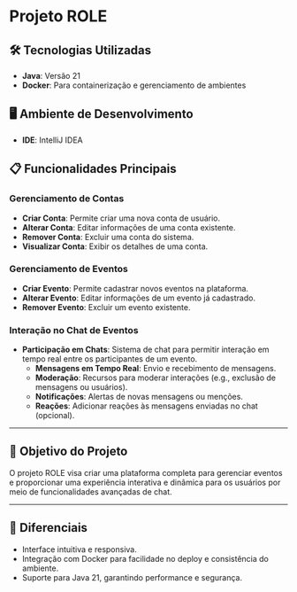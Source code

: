 # Projeto ROLE

## 🛠️ Tecnologias Utilizadas
- **Java**: Versão 21
- **Docker**: Para containerização e gerenciamento de ambientes

## 🖥️ Ambiente de Desenvolvimento
- **IDE**: IntelliJ IDEA

## 📋 Funcionalidades Principais
### Gerenciamento de Contas
- **Criar Conta**: Permite criar uma nova conta de usuário.
- **Alterar Conta**: Editar informações de uma conta existente.
- **Remover Conta**: Excluir uma conta do sistema.
- **Visualizar Conta**: Exibir os detalhes de uma conta.

### Gerenciamento de Eventos
- **Criar Evento**: Permite cadastrar novos eventos na plataforma.
- **Alterar Evento**: Editar informações de um evento já cadastrado.
- **Remover Evento**: Excluir um evento existente.

### Interação no Chat de Eventos
- **Participação em Chats**: Sistema de chat para permitir interação em tempo real entre os participantes de um evento.
  - **Mensagens em Tempo Real**: Envio e recebimento de mensagens.
  - **Moderação**: Recursos para moderar interações (e.g., exclusão de mensagens ou usuários).
  - **Notificações**: Alertas de novas mensagens ou menções.
  - **Reações**: Adicionar reações às mensagens enviadas no chat (opcional).

---

## 🚀 Objetivo do Projeto
O projeto ROLE visa criar uma plataforma completa para gerenciar eventos e proporcionar uma experiência interativa e dinâmica para os usuários por meio de funcionalidades avançadas de chat.

---

## 🌟 Diferenciais
- Interface intuitiva e responsiva.
- Integração com Docker para facilidade no deploy e consistência do ambiente.
- Suporte para Java 21, garantindo performance e segurança.

